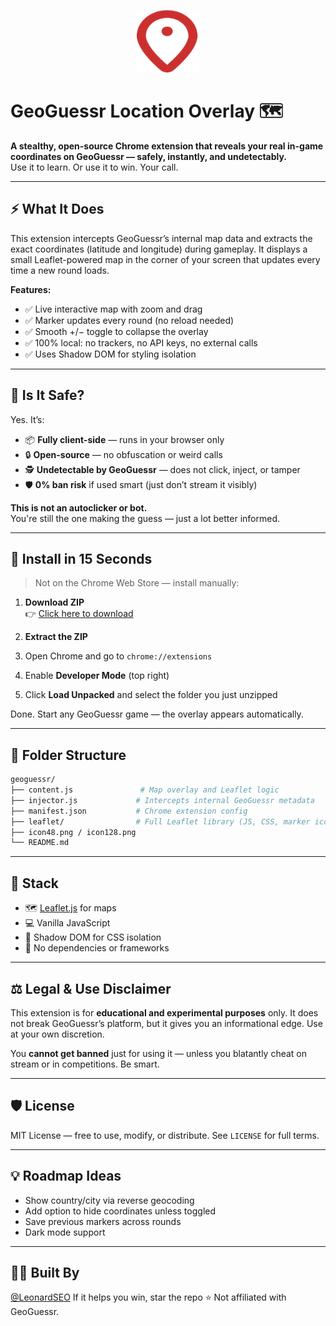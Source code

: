 <p align="center">
  <img src="https://github.com/LeonardSEO/geoguessr/raw/main/icon128.png" width="100" alt="GeoGuessr Overlay Logo" />
</p>

# GeoGuessr Location Overlay 🗺️

**A stealthy, open-source Chrome extension that reveals your real in-game coordinates on GeoGuessr — safely, instantly, and undetectably.**  
Use it to learn. Or use it to win. Your call.

---

## ⚡ What It Does

This extension intercepts GeoGuessr’s internal map data and extracts the exact coordinates (latitude and longitude) during gameplay. It displays a small Leaflet-powered map in the corner of your screen that updates every time a new round loads.

**Features:**
- ✅ Live interactive map with zoom and drag
- ✅ Marker updates every round (no reload needed)
- ✅ Smooth +/− toggle to collapse the overlay
- ✅ 100% local: no trackers, no API keys, no external calls
- ✅ Uses Shadow DOM for styling isolation

---

## 🧠 Is It Safe?

Yes. It’s:
- 📦 **Fully client-side** — runs in your browser only
- 🔒 **Open-source** — no obfuscation or weird calls
- 🕵️ **Undetectable by GeoGuessr** — does not click, inject, or tamper
- 🛡️ **0% ban risk** if used smart (just don’t stream it visibly)

**This is not an autoclicker or bot.**  
You're still the one making the guess — just a lot better informed.

---

## 🚀 Install in 15 Seconds

> Not on the Chrome Web Store — install manually:

1. **Download ZIP**  
   👉 [Click here to download](https://github.com/LeonardSEO/geoguessr/archive/refs/heads/main.zip)

2. **Extract the ZIP**

3. Open Chrome and go to `chrome://extensions`

4. Enable **Developer Mode** (top right)

5. Click **Load Unpacked** and select the folder you just unzipped

Done. Start any GeoGuessr game — the overlay appears automatically.

---

## 📁 Folder Structure

```bash
geoguessr/
├── content.js               # Map overlay and Leaflet logic
├── injector.js             # Intercepts internal GeoGuessr metadata
├── manifest.json           # Chrome extension config
├── leaflet/                # Full Leaflet library (JS, CSS, marker icons)
├── icon48.png / icon128.png
└── README.md
````

---

## 🧪 Stack

* 🗺️ [Leaflet.js](https://leafletjs.com) for maps
* 💻 Vanilla JavaScript
* 👻 Shadow DOM for CSS isolation
* 🔌 No dependencies or frameworks

---

## ⚖️ Legal & Use Disclaimer

This extension is for **educational and experimental purposes** only.
It does not break GeoGuessr’s platform, but it gives you an informational edge. Use at your own discretion.

You **cannot get banned** just for using it — unless you blatantly cheat on stream or in competitions. Be smart.

---

## 🛡 License

MIT License — free to use, modify, or distribute.
See `LICENSE` for full terms.

---

## 💡 Roadmap Ideas

* Show country/city via reverse geocoding
* Add option to hide coordinates unless toggled
* Save previous markers across rounds
* Dark mode support

---

## 👨‍💻 Built By

[@LeonardSEO](https://github.com/LeonardSEO)
If it helps you win, star the repo ⭐
Not affiliated with GeoGuessr.
